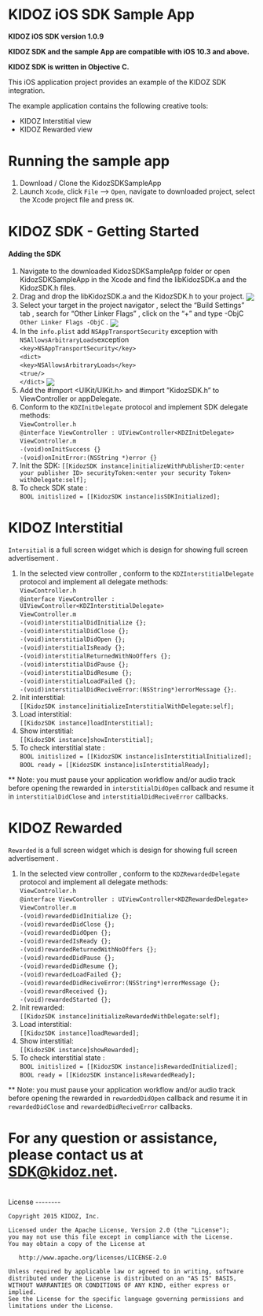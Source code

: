 
# KIDOZ iOS SDK Sample App

**KIDOZ iOS SDK version 1.0.9**

**KIDOZ SDK and the sample App are compatible with iOS 10.3 and above.**

**KIDOZ SDK is written in Objective C.**



This iOS application project provides an example of the KIDOZ SDK integration.

The example application contains the following creative tools:
* KIDOZ Interstitial view  
* KIDOZ Rewarded view

# Running the sample app
1.  Download / Clone the KidozSDKSampleApp
2.  Launch  `Xcode`, click  `File`  –>  `Open`, navigate to downloaded project, select the Xcode project file and press  `OK`.

# KIDOZ SDK - Getting Started
#### Adding the SDK

1.  Navigate to the downloaded KidozSDKSampleApp folder or open KidozSDKSampleApp in the Xcode and find the libKidozSDK.a and the KidozSDK.h files.
2.  Drag and drop the libKidozSDK.a and the KidozSDK.h to your project.
<a href="url"><img src="https://cdn3.kidoz.net/docs/ios/KidozSdkSampleApp1.png" align="center"  ></a>
3. Select your target in the project navigator , select the “Build Settings” tab , search for “Other Linker Flags” , click on the “+” and type -ObjC  `Other Linker Flags -ObjC`  .
<a href="url"><img src="https://cdn3.kidoz.net/docs/ios/KidozSdkSampleApp3.png" align="center"  ></a>
4. In the  `info.plist`  add  `NSAppTransportSecurity`  exception with  `NSAllowsArbitraryLoads`exception  
`<key>NSAppTransportSecurity</key>`  
`<dict>`  
`<key>NSAllowsArbitraryLoads</key>`  
`<true/>`  
`</dict>`
<a href="url"><img src="https://cdn3.kidoz.net/docs/ios/KidozSdkSampleApp2.png" align="center"  ></a>
5. Add the #import <UIKit/UIKit.h> and #import ”KidozSDK.h” to ViewController or appDelegate.
6. Conform to the  `KDZInitDelegate`  protocol and implement SDK delegate methods:  
    `ViewController.h`  
    `@interface ViewController : UIViewController<KDZInitDelegate>`  
    `ViewController.m`  
    `-(void)onInitSuccess {}`  
    `-(void)onInitError:(NSString *)error {}`
7. Init the SDK:
`[[KidozSDK instance]initializeWithPublisherID:<enter your publisher ID> securityToken:<enter your security Token> withDelegate:self];`
8.  To check SDK state :  
    `BOOL initislized = [[KidozSDK instance]isSDKInitialized];`


# KIDOZ Interstitial 
`Intersitial`  is a full screen widget which is design for showing full screen advertisement .  
1. In the selected view controller , conform to the  `KDZInterstitialDelegate`  protocol and implement all delegate methods:  
`ViewController.h`  
`@interface ViewController : UIViewController<KDZInterstitialDelegate>`  
`ViewController.m`  
`-(void)interstitialDidInitialize {};`  
`-(void)interstitialDidClose {};`  
`-(void)interstitialDidOpen {};`  
`-(void)interstitialIsReady {};`  
`-(void)interstitialReturnedWithNoOffers {};`  
`-(void)interstitialDidPause {};`  
`-(void)interstitialDidResume {};`  
`-(void)interstitialLoadFailed {};`  
`-(void)interstitialDidReciveError:(NSString*)errorMessage {};`.  
2. Init interstitial:  
`[[KidozSDK instance]initializeInterstitialWithDelegate:self];`  
3. Load interstitial:  
`[[KidozSDK instance]loadInterstitial];`  
4. Show interstitial:  
`[[KidozSDK instance]showInterstitial];`  
5. To check interstitial state :  
`BOOL initislized = [[KidozSDK instance]isInterstitialInitialized];`  
`BOOL ready = [[KidozSDK instance]isInterstitialReady];`

** Note: you must pause your application workflow and/or audio track before opening the rewarded in `interstitialDidOpen` callback and resume it in `interstitialDidClose` and `interstitialDidReciveError` callbacks.

# KIDOZ Rewarded 
`Rewarded`  is a full screen widget which is design for showing full screen advertisement .  
1. In the selected view controller , conform to the  `KDZRewardedDelegate`  protocol and implement all delegate methods:  
`ViewController.h`  
`@interface ViewController : UIViewController<KDZRewardedDelegate>`  
`ViewController.m`  
`-(void)rewardedDidInitialize {};`  
`-(void)rewardedDidClose {};`  
`-(void)rewardedDidOpen {};`  
`-(void)rewardedIsReady {};`  
`-(void)rewardedReturnedWithNoOffers {};`  
`-(void)rewardedDidPause {};`  
`-(void)rewardedDidResume {};`  
`-(void)rewardedLoadFailed {};`  
`-(void)rewardedDidReciveError:(NSString*)errorMessage {};`  
`-(void)rewardReceived {};`  
`-(void)rewardedStarted {};`  
2. Init rewarded:  
`[[KidozSDK instance]initializeRewardedWithDelegate:self];`  
3. Load interstitial:  
`[[KidozSDK instance]loadRewarded];`  
4. Show interstitial:  
`[[KidozSDK instance]showRewarded];`  
5. To check interstitial state :  
`BOOL initislized = [[KidozSDK instance]isRewardedInitialized];`  
`BOOL ready = [[KidozSDK instance]isRewardedReady];`

** Note: you must pause your application workflow and/or audio track before opening the rewarded in `rewardedDidOpen` callback and resume it in `rewardedDidClose` and `rewardedDidReciveError` callbacks.
# For any question or assistance, please contact us at SDK@kidoz.net.
</br>
License
--------

    Copyright 2015 KIDOZ, Inc.

    Licensed under the Apache License, Version 2.0 (the "License");
    you may not use this file except in compliance with the License.
    You may obtain a copy of the License at

       http://www.apache.org/licenses/LICENSE-2.0

    Unless required by applicable law or agreed to in writing, software
    distributed under the License is distributed on an "AS IS" BASIS,
    WITHOUT WARRANTIES OR CONDITIONS OF ANY KIND, either express or implied.
    See the License for the specific language governing permissions and
    limitations under the License.


